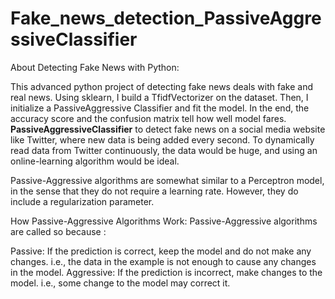# Fake_news_detection_PassiveAggressiveClassifier
About Detecting Fake News with Python: 

This advanced python project of detecting fake news deals with fake and real news. Using sklearn, I build a TfidfVectorizer on the dataset.
Then, I initialize a PassiveAggressive Classifier and fit the model. In the end, the accuracy score and the confusion matrix tell  how well  model fares.
**PassiveAggressiveClassifier**
to detect fake news on a social media website like Twitter, where new data is being added every second. To dynamically read data from Twitter continuously, the data would be huge, and using an online-learning algorithm would be ideal.

Passive-Aggressive algorithms are somewhat similar to a Perceptron model, in the sense that they do not require a learning rate. However, they do include a regularization parameter.

How Passive-Aggressive Algorithms Work:
Passive-Aggressive algorithms are called so because :

Passive: If the prediction is correct, keep the model and do not make any changes. i.e., the data in the example is not enough to cause any changes in the model. 
Aggressive: If the prediction is incorrect, make changes to the model. i.e., some change to the model may correct it.
